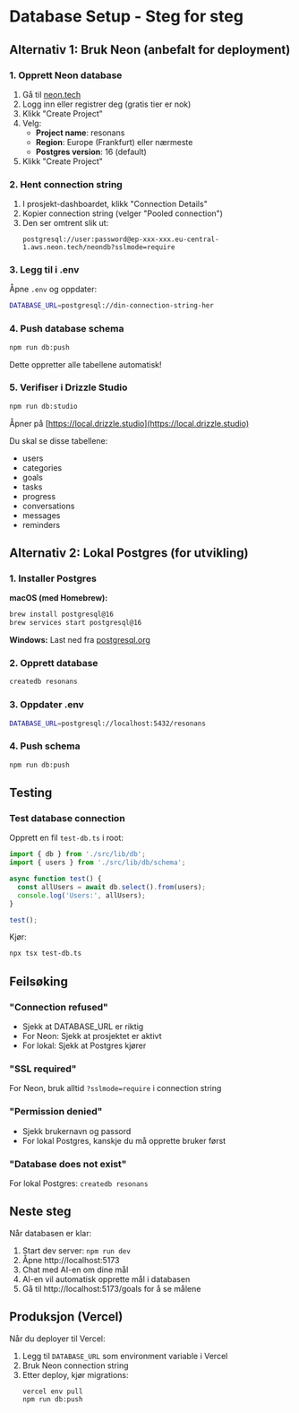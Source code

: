 # Database Setup - Steg for steg

## Alternativ 1: Bruk Neon (anbefalt for deployment)

### 1. Opprett Neon database

1. Gå til [neon.tech](https://neon.tech)
2. Logg inn eller registrer deg (gratis tier er nok)
3. Klikk "Create Project"
4. Velg:
   - **Project name**: resonans
   - **Region**: Europe (Frankfurt) eller nærmeste
   - **Postgres version**: 16 (default)
5. Klikk "Create Project"

### 2. Hent connection string

1. I prosjekt-dashboardet, klikk "Connection Details"
2. Kopier connection string (velger "Pooled connection")
3. Den ser omtrent slik ut:
   ```
   postgresql://user:password@ep-xxx-xxx.eu-central-1.aws.neon.tech/neondb?sslmode=require
   ```

### 3. Legg til i .env

Åpne `.env` og oppdater:
```bash
DATABASE_URL=postgresql://din-connection-string-her
```

### 4. Push database schema

```bash
npm run db:push
```

Dette oppretter alle tabellene automatisk!

### 5. Verifiser i Drizzle Studio

```bash
npm run db:studio
```

Åpner på [https://local.drizzle.studio](https://local.drizzle.studio)

Du skal se disse tabellene:
- users
- categories
- goals
- tasks
- progress
- conversations
- messages
- reminders

## Alternativ 2: Lokal Postgres (for utvikling)

### 1. Installer Postgres

**macOS (med Homebrew):**
```bash
brew install postgresql@16
brew services start postgresql@16
```

**Windows:**
Last ned fra [postgresql.org](https://www.postgresql.org/download/windows/)

### 2. Opprett database

```bash
createdb resonans
```

### 3. Oppdater .env

```bash
DATABASE_URL=postgresql://localhost:5432/resonans
```

### 4. Push schema

```bash
npm run db:push
```

## Testing

### Test database connection

Opprett en fil `test-db.ts` i root:

```typescript
import { db } from './src/lib/db';
import { users } from './src/lib/db/schema';

async function test() {
  const allUsers = await db.select().from(users);
  console.log('Users:', allUsers);
}

test();
```

Kjør:
```bash
npx tsx test-db.ts
```

## Feilsøking

### "Connection refused"
- Sjekk at DATABASE_URL er riktig
- For Neon: Sjekk at prosjektet er aktivt
- For lokal: Sjekk at Postgres kjører

### "SSL required"
For Neon, bruk alltid `?sslmode=require` i connection string

### "Permission denied"
- Sjekk brukernavn og passord
- For lokal Postgres, kanskje du må opprette bruker først

### "Database does not exist"
For lokal Postgres: `createdb resonans`

## Neste steg

Når databasen er klar:

1. Start dev server: `npm run dev`
2. Åpne http://localhost:5173
3. Chat med AI-en om dine mål
4. AI-en vil automatisk opprette mål i databasen
5. Gå til http://localhost:5173/goals for å se målene

## Produksjon (Vercel)

Når du deployer til Vercel:

1. Legg til `DATABASE_URL` som environment variable i Vercel
2. Bruk Neon connection string
3. Etter deploy, kjør migrations:
   ```bash
   vercel env pull
   npm run db:push
   ```
